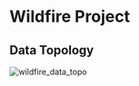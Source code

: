 # Wildfire Project

## Data Topology
![wildfire_data_topo](https://github.com/WAT-ai/wildfire/assets/46568041/932e334d-1ec9-4678-9eb1-5c7af7604ab7)

